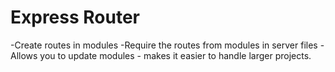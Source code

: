 Express Router
===
-Create routes in modules 
-Require the routes from modules in server files
-Allows you to update modules - makes it easier to handle larger projects. 

